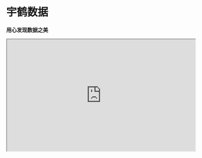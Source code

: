 # 宇鹤数据
**用心发现数据之美**

<div class="iframe_container">
  <iframe
  src="http://119.91.72.98:3838/caculator/"
  style="width:100%; height:300px;"
></iframe>
</div>
